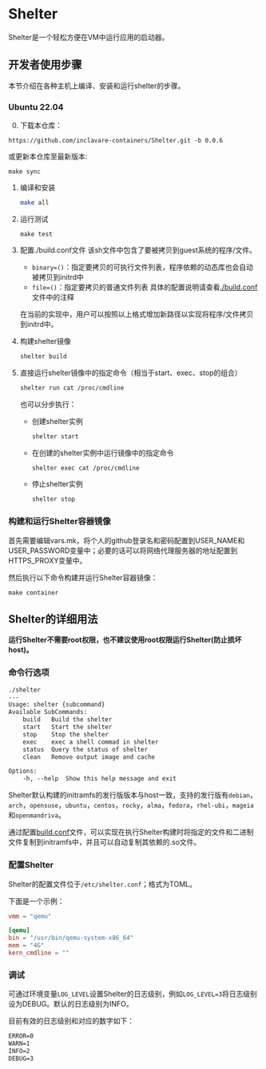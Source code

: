 # Shelter

Shelter是一个轻松方便在VM中运行应用的启动器。

## 开发者使用步骤

本节介绍在各种主机上编译、安装和运行shelter的步骤。

### Ubuntu 22.04

0. 下载本仓库：
  ```shell
  https://github.com/inclavare-containers/Shelter.git -b 0.0.6
  ```
  或更新本仓库至最新版本:
  ```shell
  make sync
  ```

1. 编译和安装
    ~~~sh
    make all
    ~~~

2. 运行测试
    ```shell
    make test
    ```

3. 配置./build.conf文件
    该sh文件中包含了要被拷贝到guest系统的程序/文件。
    - `binary=()`：指定要拷贝的可执行文件列表，程序依赖的动态库也会自动被拷贝到initrd中
    - `file=()`：指定要拷贝的普通文件列表
    具体的配置说明请查看[./build.conf](./build.conf)文件中的注释
    
    在当前的实现中，用户可以按照以上格式增加新路径以实现将程序/文件拷贝到initrd中。

4. 构建shelter镜像
    ~~~sh
    shelter build
    ~~~

5. 直接运行shelter镜像中的指定命令（相当于start、exec、stop的组合）
    ~~~sh
    shelter run cat /proc/cmdline
    ~~~

    也可以分步执行：
    - 创建shelter实例
      ~~~sh
      shelter start
      ~~~

    - 在创建的shelter实例中运行镜像中的指定命令
      ~~~sh
      shelter exec cat /proc/cmdline
      ~~~

    - 停止shelter实例
      ~~~sh
      shelter stop
      ~~~

### 构建和运行Shelter容器镜像

首先需要编辑vars.mk，将个人的github登录名和密码配置到USER_NAME和USER_PASSWORD变量中；必要的话可以将网络代理服务器的地址配置到HTTPS_PROXY变量中。

然后执行以下命令构建并运行Shelter容器镜像：
```shell
make container
```

## Shelter的详细用法

**运行Shelter不需要root权限，也不建议使用root权限运行Shelter(防止损坏host)。**

### 命令行选项

~~~txt
./shelter
---
Usage: shelter {subcommand}
Available SubCommands:
    build   Build the shelter
    start   Start the shelter
    stop    Stop the shelter
    exec    exec a shell commad in shelter
    status  Query the status of shelter
    clean   Remove output image and cache

Options:
    -h, --help  Show this help message and exit
~~~

Shelter默认构建的initramfs的发行版版本与host一致，支持的发行版有`debian`，`arch`，`opensuse`，`ubuntu`，`centos`，`rocky`，`alma`，`fedora`，`rhel-ubi`，`mageia`和`openmandriva`。

通过配置[build.conf](./build.conf)文件，可以实现在执行Shelter构建时将指定的文件和二进制文件复制到initramfs中，并且可以自动复制其依赖的.so文件。

### 配置Shelter

Shelter的配置文件位于`/etc/shelter.conf`；格式为TOML。

下面是一个示例：
```toml
vmm = "qemu"

[qemu]
bin = "/usr/bin/qemu-system-x86_64"
mem = "4G"
kern_cmdline = ""
```

### 调试

可通过环境变量`LOG_LEVEL`设置Shelter的日志级别，例如`LOG_LEVEL=3`将日志级别设为DEBUG。默认的日志级别为INFO。

目前有效的日志级别和对应的数字如下：

```txt
ERROR=0
WARN=1
INFO=2
DEBUG=3
```
